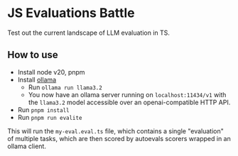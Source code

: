# JS Evaluations Battle

Test out the current landscape of LLM evaluation in TS.

## How to use

- Install node v20, pnpm
- Install [ollama](https://ollama.com/download)
  - Run `ollama run llama3.2`
  - You now have an ollama server running on `localhost:11434/v1` with the `llama3.2` model accessible over an openai-compatible HTTP API.
- Run `pnpm install`
- Run `pnpm run evalite`

This will run the `my-eval.eval.ts` file, which contains a single "evaluation" of multiple tasks, which are then scored by autoevals scorers wrapped in an ollama client.
